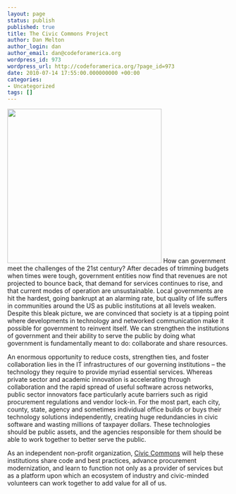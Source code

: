 ```yaml
---
layout: page
status: publish
published: true
title: The Civic Commons Project
author: Dan Melton
author_login: dan
author_email: dan@codeforamerica.org
wordpress_id: 973
wordpress_url: http://codeforamerica.org/?page_id=973
date: 2010-07-14 17:55:00.000000000 +00:00
categories:
- Uncategorized
tags: []
---
```

<img class="left" src="http://civiccommons.org/wp-content/uploads/2010/10/venn.jpg" alt="" width="350" /> How can government meet the challenges of the 21st century? After decades of trimming budgets when times were tough, government entities now find that revenues are not projected to bounce back, that demand for services continues to rise, and that current modes of operation are unsustainable. Local governments are hit the hardest, going bankrupt at an alarming rate, but quality of life suffers in communities around the US as public institutions at all levels weaken. Despite this bleak picture, we are convinced that society is at a tipping point where developments in technology and networked communication make it possible for government to reinvent itself. We can strengthen the institutions of government and their ability to serve the public by doing what government is fundamentally meant to do: collaborate and share resources.

An enormous opportunity to reduce costs, strengthen ties, and foster collaboration lies in the IT infrastructures of our governing institutions – the technology they require to provide myriad essential services. Whereas private sector and academic innovation is accelerating through collaboration and the rapid spread of useful software across networks, public sector innovators face particularly acute barriers such as rigid procurement regulations and vendor lock-in. For the most part, each city, county, state, agency and sometimes individual office builds or buys their technology solutions independently, creating huge redundancies in civic software and wasting millions of taxpayer dollars. These technologies should be public assets, and the agencies responsible for them should be able to work together to better serve the public.

As an independent non-profit organization, <a href="http://www.civiccommons.org">Civic Commons</a> will help these institutions share code and best practices, advance procurement modernization, and learn to function not only as a provider of services but as a platform upon which an ecosystem of industry and civic-minded volunteers can work together to add value for all of us.
